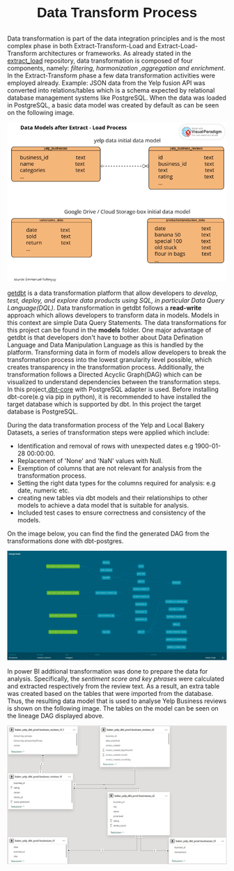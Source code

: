 <link rel="stylesheet" href="background.css">
<h1>
<p style="font-family: Arial, sans-serif; text-align: center; font-size: 2rem"><b>Data Transform Process</b></p>
</h1>

<p>
Data transformation is part of the data integration principles and is the most complex phase in both Extract-Transform-Load and
Extract-Load-Transform architectures or frameworks. As already stated in the <a href = "https://github.com/yufeenyuy/extract_load">extract_load</a> repository, data transformation is composed of four components, namely: <em>filtering, harmonization ,aggregation and enrichment</em>. In the Extract-Transform phase a few data transformation activities were employed already. Example: JSON data from the Yelp fusion API was converted into relations/tables which is a schema expected by relational database management systems like PostgreSQL. When the data was loaded in PostgreSQL, a basic data model was created by default as can be seen on the following image.</p>

![Basic data model before transformation](./img/extract_load_data_model.png "data model")

<p>
<a href="https://docs.getdbt.com/docs/get-started-dbt">getdbt</a> is a data transformation platform that allow developers to <em>develop, test, deploy, and explore data products using SQL, in particular Data Query Language(DQL)</em>. Data transformation in getdbt follows a <b>read-write</b> approach which allows developers to transform data in models. Models in this context are simple Data Query Statements. The data transformations for this project can be found in the <b>models</b> folder. One major advantage of getdbt is that developers don't have to bother about Data Defination Language and Data Manipulation Language as this is handled by the platform. Transforming data in form of models allow developers to break the transformation process into the lowest granularity level possible, which creates transparency in the transformation process. Additionally, the transformation follows a Directed Acyclic Graph(DAG) which can be visualized to understand dependencies between the transformation steps. In this project,<a href="https://docs.getdbt.com/docs/core/installation-overview">dbt-core</a> with PostgreSQL adapter is used. Before installing dbt-core(e.g via pip in python), it is recommended to have installed the target database which is supported by dbt. In this project the target database is PostgreSQL.</p>

During the data transformation process of the Yelp and Local Bakery Datasets, a series of transformation steps were applied which include:
+ Identification and removal of rows with unexpected dates e.g 1900-01-28 00:00:00.
+ Replacement of 'None' and 'NaN' values with Null.
+ Exemption of columns that are not relevant for analysis from the transformation process.
+ Setting the right data types for the columns required for analysis: e.g date, numeric etc.
+ creating new tables via dbt models and their relationships to other models to achieve a data model that is suitable for analysis.
+ Included test cases to ensure correctness and consistency of the models.

On the image below, you can find the find the generated DAG from the transformations done with dbt-postgres.

![Directed Acyclic Graph](./img/dbt_lineage_graph.JPG "data transformation")

In power BI addtional transformation was done to prepare the data for analysis. Specifically, the *sentiment score and key phrases* were calculated and extracted respectively from the review text. As a result, an extra table was created based on the tables that were imported from the database. Thus, the resulting data model that is used to analyse Yelp Business reviews is shown on the following image. The tables on the model can be seen on the lineage DAG displayed above.

![Yelp Business Reviews](./img/yelp_data_model.JPG "Yelp Business Reviews Data Model")